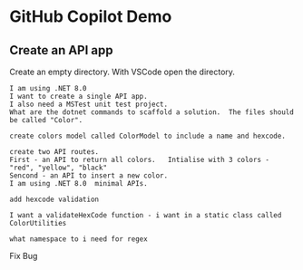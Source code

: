 # GitHub Copilot Demo

## Create an API app

Create an empty directory.  With VSCode open the directory.

``` 
I am using .NET 8.0
I want to create a single API app.
I also need a MSTest unit test project.
What are the dotnet commands to scaffold a solution.  The files should be called "Color".
```

```
create colors model called ColorModel to include a name and hexcode.
```

```
create two API routes.
First - an API to return all colors.   Intialise with 3 colors - "red", "yellow", "black"
Sencond - an API to insert a new color.
I am using .NET 8.0  minimal APIs.

```

```
add hexcode validation
```

```
I want a validateHexCode function - i want in a static class called ColorUtilities
```

```
what namespace to i need for regex
```

Fix Bug


